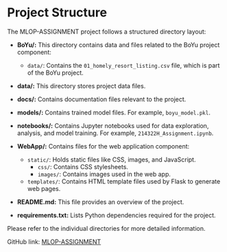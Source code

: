 # Project Structure

The MLOP-ASSIGNMENT project follows a structured directory layout:

- **BoYu/:** This directory contains data and files related to the BoYu project component:
  - `data/`: Contains the `01_homely_resort_listing.csv` file, which is part of the BoYu project.
  
- **data/:** This directory stores project data files.

- **docs/:** Contains documentation files relevant to the project.

- **models/:** Contains trained model files. For example, `boyu_model.pkl`.

- **notebooks/:** Contains Jupyter notebooks used for data exploration, analysis, and model training. For example, `214322H_Assignment.ipynb`.

- **WebApp/:** Contains files for the web application component:
  - `static/`: Holds static files like CSS, images, and JavaScript.
    - `css/`: Contains CSS stylesheets.
    - `images/`: Contains images used in the web app.
  - `templates/`: Contains HTML template files used by Flask to generate web pages.

- **README.md:** This file provides an overview of the project.

- **requirements.txt:** Lists Python dependencies required for the project.

Please refer to the individual directories for more detailed information.

GitHub link: [MLOP-ASSIGNMENT](https://github.com/cheeboyu/mlop-assignment)
